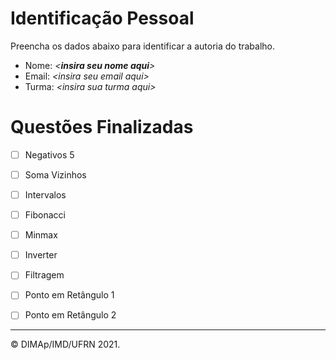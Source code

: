 ﻿# Identificação Pessoal

Preencha os dados abaixo para identificar a autoria do trabalho.

- Nome: *\<__insira seu nome aqui__>*
- Email: *\<insira seu email aqui>*
- Turma: *\<insira sua turma aqui>*

# Questões Finalizadas

- [ ] Negativos 5
- [ ] Soma Vizinhos
- [ ] Intervalos
- [ ] Fibonacci
- [ ] Minmax
- [ ] Inverter
- [ ] Filtragem
- [ ] Ponto em Retângulo 1
- [ ] Ponto em Retângulo 2


--------
&copy; DIMAp/IMD/UFRN 2021.
